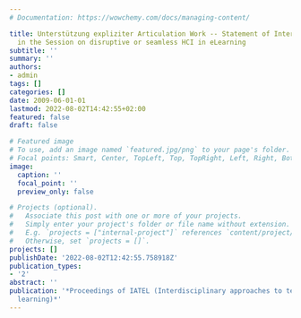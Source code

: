 ```yaml
---
# Documentation: https://wowchemy.com/docs/managing-content/

title: Unterstützung expliziter Articulation Work -- Statement of Interest for Participation
  in the Session on disruptive or seamless HCI in eLearning
subtitle: ''
summary: ''
authors:
- admin
tags: []
categories: []
date: 2009-06-01-01
lastmod: 2022-08-02T14:42:55+02:00
featured: false
draft: false

# Featured image
# To use, add an image named `featured.jpg/png` to your page's folder.
# Focal points: Smart, Center, TopLeft, Top, TopRight, Left, Right, BottomLeft, Bottom, BottomRight.
image:
  caption: ''
  focal_point: ''
  preview_only: false

# Projects (optional).
#   Associate this post with one or more of your projects.
#   Simply enter your project's folder or file name without extension.
#   E.g. `projects = ["internal-project"]` references `content/project/deep-learning/index.md`.
#   Otherwise, set `projects = []`.
projects: []
publishDate: '2022-08-02T12:42:55.758918Z'
publication_types:
- '2'
abstract: ''
publication: '*Proceedings of IATEL (Interdisciplinary approaches to technology-enhanced
  learning)*'
---
```

